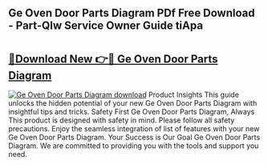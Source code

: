 ## Ge Oven Door Parts Diagram PDf Free Download - Part-QIw Service Owner Guide tiApa

# <h2><a href="http://dfm5bw.blite.top/?on=Ge+Oven+Door+Parts+Diagram">🔗Download New 👉🔴 Ge Oven Door Parts Diagram</a></h2>

[![Ge Oven Door Parts Diagram download](https://i.imgur.com/lujVjoI.png)](http://dfm5bw.blite.top/?on=Ge+Oven+Door+Parts+Diagram)
Product Insights This guide unlocks the hidden potential of your new Ge Oven Door Parts Diagram with insightful tips and tricks. Safety First Ge Oven Door Parts Diagram, Always This product is designed with safety in mind. Please follow all safety precautions. Enjoy the seamless integration of list of features with your new Ge Oven Door Parts Diagram. Your Success is Our Goal Ge Oven Door Parts Diagram. We are committed to providing you with the tools and support you need.
